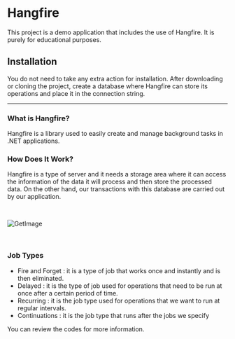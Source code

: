 # Hangfire

This project is a demo application that includes the use of Hangfire. It is purely for educational purposes.

## Installation

You do not need to take any extra action for installation.
After downloading or cloning the project, create a database where Hangfire can store its operations and place it in the connection string.

<hr>

### What is Hangfire?

Hangfire is a library used to easily create and manage background tasks in .NET applications.

### How Does It Work?

Hangfire is a type of server and it needs a storage area where it can access the information of the data it will process and then store the processed data. 
On the other hand, our transactions with this database are carried out by our application.

<br>

![GetImage](https://github.com/zubeyrdamar/Hangfire/assets/141228392/96f5821b-e53a-4865-8a7a-c8eb4c3a0117)

<br>

### Job Types

* Fire and Forget : it is a type of job that works once and instantly and is then eliminated.
* Delayed         : it is the type of job used for operations that need to be run at once after a certain period of time.
* Recurring       : it is the job type used for operations that we want to run at regular intervals.
* Continuations   : it is the job type that runs after the jobs we specify

You can review the codes for more information.
